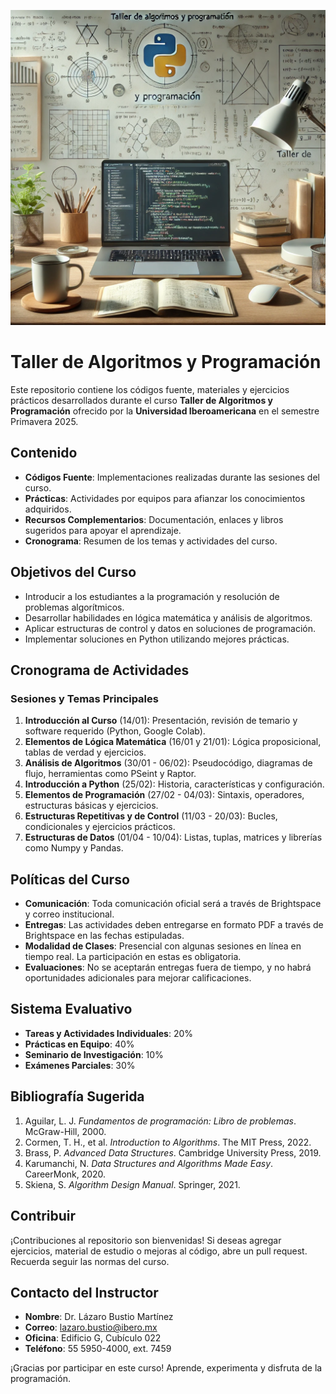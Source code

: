 ![Logo](logo.webp)

# Taller de Algoritmos y Programación

Este repositorio contiene los códigos fuente, materiales y ejercicios prácticos desarrollados durante el curso **Taller de Algoritmos y Programación** ofrecido por la **Universidad Iberoamericana** en el semestre Primavera 2025.

## Contenido

- **Códigos Fuente**: Implementaciones realizadas durante las sesiones del curso.
- **Prácticas**: Actividades por equipos para afianzar los conocimientos adquiridos.
- **Recursos Complementarios**: Documentación, enlaces y libros sugeridos para apoyar el aprendizaje.
- **Cronograma**: Resumen de los temas y actividades del curso.

## Objetivos del Curso

- Introducir a los estudiantes a la programación y resolución de problemas algorítmicos.
- Desarrollar habilidades en lógica matemática y análisis de algoritmos.
- Aplicar estructuras de control y datos en soluciones de programación.
- Implementar soluciones en Python utilizando mejores prácticas.

## Cronograma de Actividades

### Sesiones y Temas Principales

1. **Introducción al Curso** (14/01): Presentación, revisión de temario y software requerido (Python, Google Colab).
2. **Elementos de Lógica Matemática** (16/01 y 21/01): Lógica proposicional, tablas de verdad y ejercicios.
3. **Análisis de Algoritmos** (30/01 - 06/02): Pseudocódigo, diagramas de flujo, herramientas como PSeint y Raptor.
4. **Introducción a Python** (25/02): Historia, características y configuración.
5. **Elementos de Programación** (27/02 - 04/03): Sintaxis, operadores, estructuras básicas y ejercicios.
6. **Estructuras Repetitivas y de Control** (11/03 - 20/03): Bucles, condicionales y ejercicios prácticos.
7. **Estructuras de Datos** (01/04 - 10/04): Listas, tuplas, matrices y librerías como Numpy y Pandas.

## Políticas del Curso

- **Comunicación**: Toda comunicación oficial será a través de Brightspace y correo institucional.
- **Entregas**: Las actividades deben entregarse en formato PDF a través de Brightspace en las fechas estipuladas.
- **Modalidad de Clases**: Presencial con algunas sesiones en línea en tiempo real. La participación en estas es obligatoria.
- **Evaluaciones**: No se aceptarán entregas fuera de tiempo, y no habrá oportunidades adicionales para mejorar calificaciones.

## Sistema Evaluativo

- **Tareas y Actividades Individuales**: 20%
- **Prácticas en Equipo**: 40%
- **Seminario de Investigación**: 10%
- **Exámenes Parciales**: 30%

## Bibliografía Sugerida

1. Aguilar, L. J. *Fundamentos de programación: Libro de problemas*. McGraw-Hill, 2000.
2. Cormen, T. H., et al. *Introduction to Algorithms*. The MIT Press, 2022.
3. Brass, P. *Advanced Data Structures*. Cambridge University Press, 2019.
4. Karumanchi, N. *Data Structures and Algorithms Made Easy*. CareerMonk, 2020.
5. Skiena, S. *Algorithm Design Manual*. Springer, 2021.

## Contribuir

¡Contribuciones al repositorio son bienvenidas! Si deseas agregar ejercicios, material de estudio o mejoras al código, abre un pull request. Recuerda seguir las normas del curso.

## Contacto del Instructor

- **Nombre**: Dr. Lázaro Bustio Martínez  
- **Correo**: <lazaro.bustio@ibero.mx>  
- **Oficina**: Edificio G, Cubículo 022  
- **Teléfono**: 55 5950-4000, ext. 7459  

¡Gracias por participar en este curso! Aprende, experimenta y disfruta de la programación.
